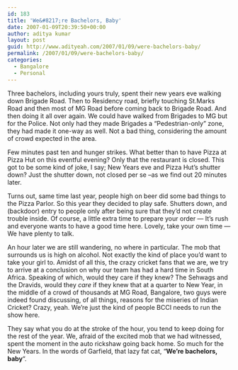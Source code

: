 ```yaml
---
id: 183
title: 'We&#8217;re Bachelors, Baby'
date: 2007-01-09T20:39:50+00:00
author: aditya kumar
layout: post
guid: http://www.adityeah.com/2007/01/09/were-bachelors-baby/
permalink: /2007/01/09/were-bachelors-baby/
categories:
  - Bangalore
  - Personal
---
```

Three bachelors, including yours truly, spent their new years eve walking down Brigade Road. Then to Residency road, briefly touching St.Marks Road and then most of MG Road before coming back to Brigade Road. And then doing it all over again. We could have walked from Brigades to MG but for the Police. Not only had they made Brigades a &#8220;Pedestrian-only&#8221; zone, they had made it one-way as well. Not a bad thing, considering the amount of crowd expected in the area.  
  
Few minutes past ten and hunger strikes. What better than to have Pizza at Pizza Hut on this eventful evening? Only that the restaurant is closed. This got to be some kind of joke, I say; New Years eve and Pizza Hut&#8217;s shutter down? Just the shutter down, not closed per se &#8211;as we find out 20 minutes later.  
  
Turns out, same time last year, people high on beer did some bad things to the Pizza Parlor. So this year they decided to play safe. Shutters down, and (backdoor) entry to people only after being sure that they&#8217;d not create trouble inside. Of course, a little extra time to prepare your order &#8212; It&#8217;s rush and everyone wants to have a good time here. Lovely, take your own time &#8212; We have plenty to talk.  
  
An hour later we are still wandering, no where in particular. The mob that surrounds us is high on alcohol. Not exactly the kind of place you&#8217;d want to take your girl to. Amidst of all this, the crazy cricket fans that we are, we try to arrive at a conclusion on why our team has had a hard time in South Africa. Speaking of which, would they care if they knew? The Sehwags and the Dravids, would they _care_ if they knew that at a quarter to New Year, in the middle of a crowd of thousands at MG Road, Bangalore, two guys were indeed found discussing, of all things, reasons for the miseries of Indian Cricket? Crazy, yeah. We&#8217;re just the kind of people BCCI needs to run the show here.  
  
They say what you do at the stroke of the hour, you tend to keep doing for the rest of the year. We, afraid of the excited mob that we had witnessed, spent the moment in the auto rickshaw going back home. So much for the New Years. In the words of Garfield, that lazy fat cat, &#8220;**We&#8217;re bachelors, baby**&#8220;.